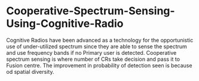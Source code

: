 # Cooperative-Spectrum-Sensing-Using-Cognitive-Radio

Cognitive Radios have been advanced as a technology for the opportunistic use of under-utilized spectrum since they are able to sense the spectrum and use frequency bands if no Primary user is detected.
Cooperative spectrum sensing is where number of CRs take decision and pass it to Fusion centre. The improvement in probability of detection seen is because od spatial diversity.
